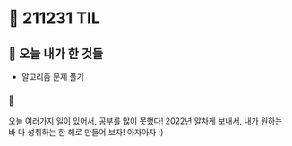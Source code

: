 # :rocket: 211231 TIL

## :seedling: 오늘 내가 한 것들

- 알고리즘 문제 풀기

### :muscle:

오늘 여러가지 일이 있어서, 공부를 많이 못했다!
2022년 알차게 보내서, 내가 원하는 바 다 성취하는 한 해로 만들어 보자!
아자아자 :)
